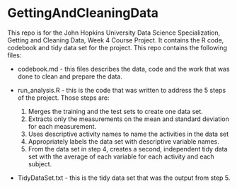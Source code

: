 # GettingAndCleaningData

This repo is for the John Hopkins University Data Science Specialization, Getting and Cleaning Data, Week 4 Course Project.  It contains the R code, codebook and tidy data set for the project.  This repo contains the following files:

- codebook.md - this files describes the data, code and the work that was done to clean and prepare the data.

- run_analysis.R - this is the code that was written to address the 5 steps of the project.  Those steps are:
  1.  Merges the training and the test sets to create one data set.
  2.  Extracts only the measurements on the mean and standard deviation for each measurement. 
  3.  Uses descriptive activity names to name the activities in the data set
  4.  Appropriately labels the data set with descriptive variable names. 
  5.  From the data set in step 4, creates a second, independent tidy data set with the average of each variable for each activity and each subject.

- TidyDataSet.txt - this is the tidy data set that was the output from step 5.
